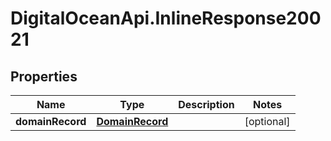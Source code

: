 # DigitalOceanApi.InlineResponse20021

## Properties
Name | Type | Description | Notes
------------ | ------------- | ------------- | -------------
**domainRecord** | [**DomainRecord**](DomainRecord.md) |  | [optional] 
